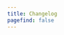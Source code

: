 ```yaml
---
title: Changelog
pagefind: false
---
```































































